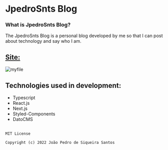 # JpedroSnts Blog

### What is JpedroSnts Blog?

The JpedroSnts Blog is a personal blog developed by me so that I can post about technology and say who I am.

## [Site: ](http://jpedrosnts.vercel.app)

![myfile](https://i.imgur.com/cwCuNHv.gif)

## Technologies used in development: 
- Typescript
- React.js
- Next.js
- Styled-Components
- DatoCMS
##
`MIT License`

`Copyright (c) 2022 João Pedro de Siqueira Santos`
